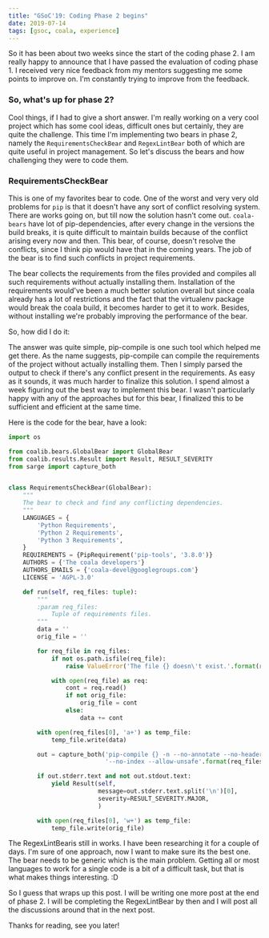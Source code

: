```yaml
---
title: "GSoC'19: Coding Phase 2 begins"
date: 2019-07-14
tags: [gsoc, coala, experience]
---
```


So it has been about two weeks since the start of the coding phase 2. I am
really happy to announce that I have passed the evaluation of coding phase 1.
I received very nice feedback from my mentors suggesting me some points to
improve on. I'm constantly trying to improve from the feedback.

### So, what's up for phase 2?
Cool things, if I had to give a short answer. I'm really working on a very cool
project which has some cool ideas, difficult ones but certainly, they are quite
the challenge.
This time I'm implementing two bears in phase 2, namely the
`RequirementsCheckBear` and `RegexLintBear` both of which are quite useful in
project management. So let's discuss the bears and how challenging they were to
code them.

### RequirementsCheckBear
This is one of my favorites bear to code. One of the worst and very very old
problems for `pip` is that it doesn't have any sort of conflict resolving
system. There are works going on, but till now the solution hasn't come out.
`coala-bears` have lot of pip-dependencies, after every change in the versions
the build breaks, it is quite difficult to maintain builds because of the
conflict arising every now and then. This bear, of course, doesn't resolve the
conflicts, since I think pip would have that in the coming years. The job of the
bear is to find such conflicts in project requirements.

The bear collects the requirements from the files provided and compiles all such
requirements without actually installing them. Installation of the requirements
would've been a much better solution overall but since coala already has a lot
of restrictions and the fact that the virtualenv package would break the coala
build, it becomes harder to get it to work. Besides, without installing we're
probably improving the performance of the bear.

So, how did I do it:

The answer was quite simple, pip-compile is one such tool which helped me get
there. As the name suggests, pip-compile can compile the requirements of the
project without actually installing them. Then I simply parsed the output to
check if there's any conflict present in the requirements. As easy as it sounds,
it was much harder to finalize this solution. I spend almost a week figuring out
the best way to implement this bear. I wasn't particularly happy with any of the
approaches but for this bear, I finalized this to be sufficient and efficient at
the same time.

Here is the code for the bear, have a look:


```py
import os

from coalib.bears.GlobalBear import GlobalBear
from coalib.results.Result import Result, RESULT_SEVERITY
from sarge import capture_both


class RequirementsCheckBear(GlobalBear):
    """
    The bear to check and find any conflicting dependencies.
    """
    LANGUAGES = {
        'Python Requirements',
        'Python 2 Requirements',
        'Python 3 Requirements',
    }
    REQUIREMENTS = {PipRequirement('pip-tools', '3.8.0')}
    AUTHORS = {'The coala developers'}
    AUTHORS_EMAILS = {'coala-devel@googlegroups.com'}
    LICENSE = 'AGPL-3.0'

    def run(self, req_files: tuple):
        """
        :param req_files:
            Tuple of requirements files.
        """
        data = ''
        orig_file = ''

        for req_file in req_files:
            if not os.path.isfile(req_file):
                raise ValueError('The file {} doesn\'t exist.'.format(req_file))

            with open(req_file) as req:
                cont = req.read()
                if not orig_file:
                    orig_file = cont
                else:
                    data += cont

        with open(req_files[0], 'a+') as temp_file:
            temp_file.write(data)

        out = capture_both('pip-compile {} -n --no-annotate --no-header '
                           '--no-index --allow-unsafe'.format(req_files[0]))

        if out.stderr.text and not out.stdout.text:
            yield Result(self,
                         message=out.stderr.text.split('\n')[0],
                         severity=RESULT_SEVERITY.MAJOR,
                         )

        with open(req_files[0], 'w+') as temp_file:
            temp_file.write(orig_file)
```

The RegexLintBearis still in works. I have been researching it for a couple of
days. I'm sure of one approach, now I want to make sure its the best one. The
bear needs to be generic which is the main problem. Getting all or most
languages to work for a single code is a bit of a difficult task, but that is
what makes things interesting. :D

So I guess that wraps up this post. I will be writing one more post at the end
of phase 2. I will be completing the RegexLintBear by then and I will post all
the discussions around that in the next post.

Thanks for reading, see you later!
